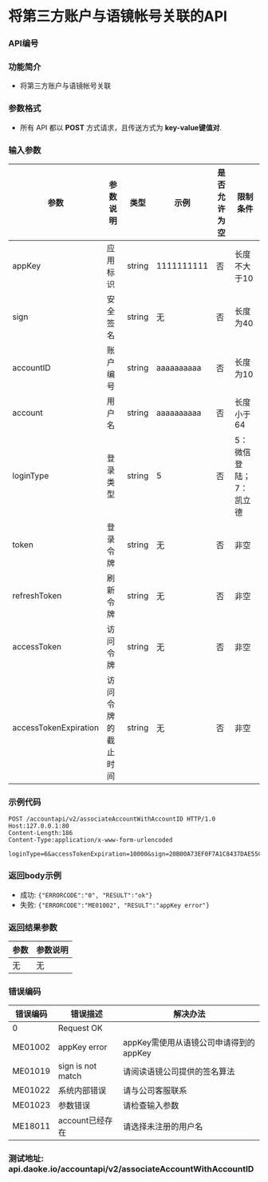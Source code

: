 将第三方账户与语镜帐号关联的API
===============================

### API编号

### 功能简介
* 将第三方账户与语镜帐号关联

### 参数格式

* 所有 API 都以 **POST** 方式请求，且传送方式为 **key-value键值对**.

### 输入参数


 参数                   |参数说明            |  类型       |   示例         |是否允许为空|  限制条件
------------------------|--------------------|-------------|----------------|------------|---------------------
 appKey                 | 应用标识           | string      |  1111111111    |否          | 长度不大于10
 sign                   | 安全签名           | string      |  无            |否          | 长度为40
 accountID              | 账户编号           | string      |  aaaaaaaaaa    |否          | 长度为10
 account                | 用户名             | string      |  aaaaaaaaaa    |否          | 长度小于64
 loginType              | 登录类型           | string      |  5            	|否          | 5：微信登陆；7：凯立德
 token                  | 登录令牌           | string      |  无            |否          | 非空
 refreshToken           | 刷新令牌           | string      |  无            |否          | 非空
 accessToken            | 访问令牌           | string      |  无            |否          | 非空
 accessTokenExpiration  | 访问令牌的截止时间 | string      |  无            |否          | 非空


### 示例代码

    POST /accountapi/v2/associateAccountWithAccountID HTTP/1.0
    Host:127.0.0.1:80
    Content-Length:186
    Content-Type:application/x-www-form-urlencoded

    loginType=6&accessTokenExpiration=10000&sign=20B00A73EF0F7A1C8437DAE55C0D4C7024305BFB&token=1024&accessToken=10086&accountID=qjiFddlllE&refreshToken=10010&appKey=1111111111&account=hello

### 返回body示例

* 成功: `{"ERRORCODE":"0", "RESULT":"ok"}`
* 失败: `{"ERRORCODE":"ME01002", "RESULT":"appKey error"}`



### 返回结果参数

参数            | 参数说明
----------------|------------------------
无              | 无

### 错误编码

错误编码    | 错误描述                  | 解决办法
------------|---------------------------|------------------
0           | Request OK                |
ME01002     | appKey error              | appKey需使用从语镜公司申请得到的appKey
ME01019     | sign is not match         | 请阅读语镜公司提供的签名算法
ME01022     | 系统内部错误              | 请与公司客服联系
ME01023     | 参数错误                  | 请检查输入参数
ME18011     | account已经存在           | 请选择未注册的用户名

### 测试地址: api.daoke.io/accountapi/v2/associateAccountWithAccountID
